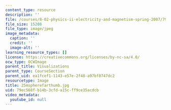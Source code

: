 ```yaml
---
content_type: resource
description: ''
file: /courses/8-02-physics-ii-electricity-and-magnetism-spring-2007/79ec568fb14b3cfda15cff9ce35acdcb_25mspherefarthumb.jpg
file_size: 15208
file_type: image/jpeg
image_metadata:
  caption: ''
  credit: ''
  image-alt: ''
learning_resource_types: []
license: https://creativecommons.org/licenses/by-nc-sa/4.0/
ocw_type: OCWImage
parent_title: Visualizations
parent_type: CourseSection
parent_uid: ea1fcef1-1143-e57e-2f48-a97bf8747dc2
resourcetype: Image
title: 25mspherefarthumb.jpg
uid: 79ec568f-b14b-3cfd-a15c-ff9ce35acdcb
video_metadata:
  youtube_id: null
---
```

